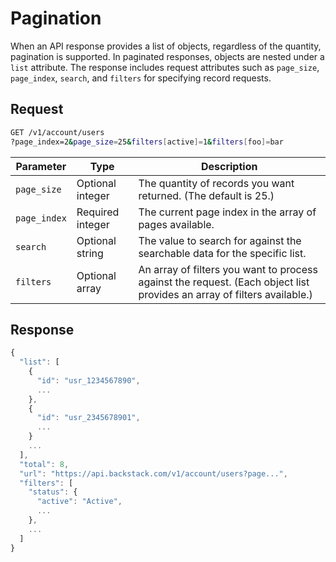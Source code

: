 # Pagination
<!--@include: includes/alpha-note.md-->

When an API response provides a list of objects, regardless of the quantity, pagination is supported. In paginated responses, objects are nested under a `list` attribute. The response includes request attributes such as `page_size`, `page_index`, `search`, and `filters` for specifying record requests.

## Request

```sh
GET /v1/account/users
?page_index=2&page_size=25&filters[active]=1&filters[foo]=bar
```

| Parameter | Type | Description |
| --- | --- | --- |
| `page_size` |  Optional integer |  The quantity of records you want returned. (The default is 25.) |
| `page_index` | Required integer |  The current page index in the array of pages available. |
| `search` |  Optional string | The value to search for against the searchable data for the specific list. |
| `filters` | Optional array | An array of filters you want to process against the request. (Each object list provides an array of filters available.) |


## Response

```js
{
  "list": [
    {
      "id": "usr_1234567890",
      ...
    },
    {
      "id": "usr_2345678901",
      ...
    }
    ...
  ],
  "total": 8,
  "url": "https://api.backstack.com/v1/account/users?page...",
  "filters": [
    "status": {
      "active": "Active",
      ...
    },
    ...
  ]
}
```